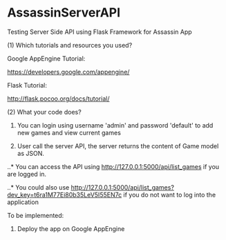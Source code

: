 AssassinServerAPI
=================

Testing Server Side API using Flask Framework for Assassin App

(1) Which tutorials and resources you used?

Google AppEngine Tutorial:

https://developers.google.com/appengine/ 

Flask Tutorial: 

http://flask.pocoo.org/docs/tutorial/

(2) What your code does?

1. You can login using username 'admin' and password 'default' to add new games and view current games

2. User call the server API, the server returns the content of Game model as JSON.

..* You can access the API using http://127.0.0.1:5000/api/list_games if you are logged in.

..* You could also use http://127.0.0.1:5000/api/list_games?dev_key=t6ra1M77Ei80b35LeV5I55EN7c
if you do not want to log into the application

To be implemented:

1. Deploy the app on Google AppEngine

